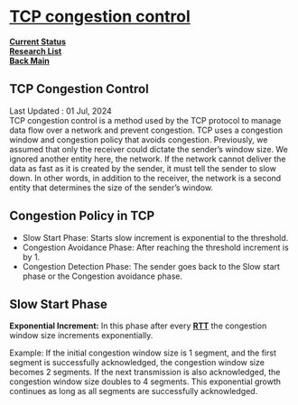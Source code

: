 # **[TCP congestion control](https://www.geeksforgeeks.org/tcp-congestion-control/)**

**[Current Status](../../../../../development/status/weekly/current_status.md)**\
**[Research List](../../../../research/research_list.md)**\
**[Back Main](../../../../../README.md)**

## TCP Congestion Control

Last Updated : 01 Jul, 2024\
TCP congestion control is a method used by the TCP protocol to manage data flow over a network and prevent congestion. TCP uses a congestion window and congestion policy that avoids congestion. Previously, we assumed that only the receiver could dictate the sender’s window size. We ignored another entity here, the network. If the network cannot deliver the data as fast as it is created by the sender, it must tell the sender to slow down. In other words, in addition to the receiver, the network is a second entity that determines the size of the sender’s window.

## Congestion Policy in TCP

- Slow Start Phase: Starts slow increment is exponential to the threshold.
- Congestion Avoidance Phase: After reaching the threshold increment is by 1.
- Congestion Detection Phase: The sender goes back to the Slow start phase or the Congestion avoidance phase.

## Slow Start Phase

**Exponential Increment:** In this phase after every **[RTT](https://www.geeksforgeeks.org/what-is-rttround-trip-time/)** the congestion window size increments exponentially.

Example: If the initial congestion window size is 1 segment, and the first segment is successfully acknowledged, the congestion window size becomes 2 segments. If the next transmission is also acknowledged, the congestion window size doubles to 4 segments. This exponential growth continues as long as all segments are successfully acknowledged.
